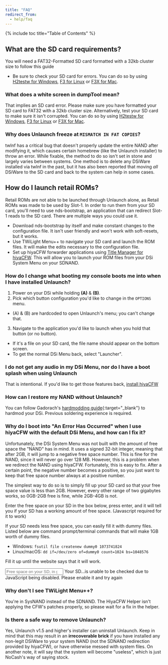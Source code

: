 ```yaml
---
title: "FAQ"
redirect_from:
  - help/faq
---
```

{% include toc title="Table of Contents" %}

## What are the SD card requirements?
You will need a FAT32-Formatted SD card formatted with a 32kb cluster size to follow this guide
- Be sure to check your SD card for errors. You can do so by using [H2testw for Windows](h2testw-(windows)), [F3 for Linux](f3-(linux)) or [F3X for Mac](f3x-(mac)).

### What does a white screen in dumpTool mean?
That implies an SD card error. Please make sure you have formatted your SD card to FAT32 with a 32kb cluster size. Alternatively, test your SD card to make sure it isn't corrupted. You can do so by using [H2testw for Windows](h2testw-(windows)), [F3 for Linux](f3-(linux)) or [F3X for Mac](f3x-(mac)).

### Why does Unlaunch freeze at `MISMATCH IN FAT COPIES`?
twlnf has a critical bug that doesn't properly update the entire NAND after modifying it, which causes certain homebrew (like the Unlaunch installer) to throw an error. While fixable, the method to do so isn't set in stone and largely varies between systems. One method is to delete any DSiWare installed via twlnf in the past, but it has also been reported that moving *all* DSiWare to the SD card and back to the system can help in some cases.

## How do I launch retail ROMs?
Retail ROMs are not able to be launched through Unlaunch alone, as Retail ROMs was made to be used by Slot-1. In order to run them from your SD card, you'll need to use nds-bootstrap, an application that can redirect Slot-1 reads to the SD card. There are multiple ways you could use it.
- Download nds-bootstrap by itself and make constant changes to the configuration file. It isn't user friendly and won't work with soft-resets, but it works.
- Use TWiLight Menu++ to navigate your SD card and launch the ROM files. It will make the edits necessary to the configuration file.
- Set up hiyaCFW forwarder applications using [Title Manager for hiyaCFW](https://github.com/JeffRuLz/TMFH/releases). This will allow you to launch your ROM files from your DSi System Menu on your SDNAND.

### How do I change what booting my console boots me into when I have installed Unlaunch?
1. Power on your DSi while holding **(A)** & **(B)**.
2. Pick which button configuration you'd like to change in the `OPTIONS` menu.
  - (A) & (B) are hardcoded to open Unlaunch's menu; you can't change that.
3. Navigate to the application you'd like to launch when you hold that button (or no button).
  - If it's a file on your SD card, the file name should appear on the bottom screen.
  - To get the normal DSi Menu back, select "Launcher".

### I do not get any audio in my DSi Menu, nor do I have a boot splash when using Unlaunch
That is intentional. If you'd like to get those features back, [install hiyaCFW](installing-hiyacfw)

### How can I restore my NAND without Unlaunch?
You can follow Gadorach's [hardmodding guide](https://gbatemp.net/threads/dsi-downgrading-the-complete-guide.393682/){:target="_blank"} to hardmod your DSi. Previous soldering experience is required.

### Why do I boot into "An Error Has Occurred" when I use hiyaCFW with the default DSi Menu, and how can I fix it?
Unfortunately, the DSi System Menu was not built with the amount of free space the "NAND" has in mind. It uses a signed 32-bit integer, meaning that after 2GB, it will jump to a negative free space number. This is fine for the NAND, since it will never go over 128 MB. However, this is a problem when we redirect the NAND using hiyaCFW. Fortunately, this is easy to fix. After a certain point, the negative number becomes a positive, so you just want to keep that free space number always at a positive number.

The simplest way to do so is to simply fill up your SD card so that your free space value is less than 2GB. However, every other range of two gigabytes works, so 0GB-2GB free is fine, while 2GB-4GB is not.

Enter the free space on your SD in the box below, press enter, and it will tell you if your SD has a working amount of free space. (Javascript required for it to work)

If your SD needs less free space, you can easily fill it with dummy files. Listed below are command prompt/terminal commands that will make 1GB worth of dummy files.
 - Windows: `fsutil file createnew dummy0 1073741824`
 - Linux/macOS: `dd if=/dev/zero of=dummy0 count=1024 bs=1048576`

Fill it up until the website says that it will work.

<input id="sdSpace" type="number" placeholder="Free space on your SD, in gigabytes (ex. 1.5)" onchange="updateWillWork()">
Your SD<span id="willWork">...</span><noscript>is unable to be checked due to JavaScript being disabled. Please enable it and try again</noscript>

<script>
function updateWillWork() {
  let freeSpace = document.getElementById("sdSpace").value;
  document.getElementById("willWork").innerHTML = " " + ((freeSpace % 4) < 2 ? "will work!" : "needs dummy files...");
}
</script>

### Why don't I see TWiLight Menu++?
You're in SysNAND instead of the SDNAND. The HiyaCFW Helper isn't applying the CFW's patches properly, so please wait for a fix in the helper.

### Is there a safe way to remove Unlaunch?
Yes, Unlaunch v1.5 and higher's installer can uninstall Unlaunch. Keep in mind that this may result in an **irrecoverable brick** if you have installed any non-legit DSiWare to your system NAND (not the SDNAND redirection provided by hiyaCFW), or have otherwise messed with system files. On another note, it will say that the system will become "useless", which is just NoCash's way of saying stock.